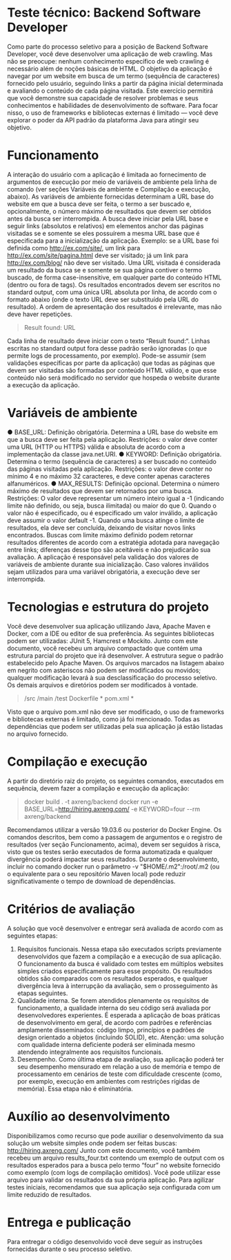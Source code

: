 # Teste técnico: Backend Software Developer #
Como parte do processo seletivo para a posição de Backend Software Developer, você deve desenvolver uma aplicação de web crawling. Mas não se preocupe: nenhum conhecimento específico de web crawling é necessário além de noções básicas de HTML. O objetivo da aplicação é navegar por um website em busca de um termo (sequência de caracteres) fornecido pelo usuário, seguindo links a partir da página inicial determinada e avaliando o conteúdo de cada página visitada.
Este exercício permitirá que você demonstre sua capacidade de resolver problemas e seus conhecimentos e habilidades de desenvolvimento de software. Para focar nisso, o uso de frameworks e bibliotecas externas é limitado — você deve explorar o poder da API padrão da plataforma Java para atingir seu objetivo.
# Funcionamento #
A interação do usuário com a aplicação é limitada ao fornecimento de argumentos de execução por meio de variáveis de ambiente pela linha de comando (ver seções Variáveis de ambiente e Compilação e execução, abaixo). As variáveis de ambiente fornecidas determinam a URL base do website em que a busca deve ser feita, o termo a ser buscado e, opcionalmente, o número máximo de resultados que devem ser obtidos antes da busca ser interrompida.
A busca deve iniciar pela URL base e seguir links (absolutos e relativos) em elementos anchor das páginas visitadas se e somente se eles possuírem a mesma URL base que é especificada para a inicialização da aplicação. Exemplo: se a URL base foi definida como http://ex.com/site/, um link para http://ex.com/site/pagina.html deve ser visitado; já um link para http://ex.com/blog/ não deve ser visitado.
Uma URL visitada é considerada um resultado da busca se e somente se sua página contiver o termo buscado, de forma case-insensitive, em qualquer parte do conteúdo HTML (dentro ou fora de tags). Os resultados encontrados devem ser escritos no standard output, com uma única URL absoluta por linha, de acordo com o formato abaixo (onde o texto URL deve ser substituído pela URL do resultado). A ordem de apresentação dos resultados é irrelevante, mas não deve haver repetições.
> Result found: URL

Cada linha de resultado deve iniciar com o texto “Result found:“. Linhas escritas no standard output fora desse padrão serão ignoradas (o que permite logs de processamento, por exemplo).
Pode-se assumir (sem validações específicas por parte da aplicação) que todas as páginas que devem ser visitadas são formadas por conteúdo HTML válido, e que esse conteúdo não será modificado no servidor que hospeda o website durante a execução da aplicação.
# Variáveis de ambiente #
● BASE_URL: Definição obrigatória. Determina a URL base do website em que a busca deve ser feita pela aplicação. Restrições: o valor deve conter uma URL (HTTP ou HTTPS) válida e absoluta de acordo com a implementação da classe java.net.URI.
● KEYWORD: Definição obrigatória. Determina o termo (sequência de caracteres) a ser buscado no conteúdo das páginas visitadas pela aplicação. Restrições: o valor deve conter no mínimo 4 e no máximo 32 caracteres, e deve conter apenas caracteres alfanuméricos.
● MAX_RESULTS: Definição opcional. Determina o número máximo de resultados que devem ser retornados por uma busca. Restrições: O valor deve representar um número inteiro igual a -1
(indicando limite não definido, ou seja, busca ilimitada) ou maior do que 0. Quando o valor não é
especificado, ou é especificado um valor inválido, a aplicação deve assumir o valor default -1.
Quando uma busca atinge o limite de resultados, ela deve ser concluída, deixando de visitar
novos links encontrados. Buscas com limite máximo definido podem retornar resultados diferentes de acordo com a estratégia adotada para navegação entre links; diferenças desse tipo são aceitáveis e não prejudicarão sua avaliação.
A aplicação é responsável pela validação dos valores de variáveis de ambiente durante sua inicialização. Caso valores inválidos sejam utilizados para uma variável obrigatória, a execução deve ser interrompida.
# Tecnologias e estrutura do projeto #
Você deve desenvolver sua aplicação utilizando Java, Apache Maven e Docker, com a IDE ou editor de sua preferência. As seguintes bibliotecas podem ser utilizadas: JUnit 5, Hamcrest e Mockito.
Junto com este documento, você recebeu um arquivo compactado que contém uma estrutura parcial do projeto que irá desenvolver. A estrutura segue o padrão estabelecido pelo Apache Maven. Os arquivos marcados na listagem abaixo em negrito com asteriscos não podem ser modificados ou movidos; qualquer modificação levará à sua desclassificação do processo seletivo. Os demais arquivos e diretórios podem ser modificados à vontade.
>/src
/main
/test
Dockerfile *
pom.xml *

Visto que o arquivo pom.xml não deve ser modificado, o uso de frameworks e bibliotecas externas é limitado, como já foi mencionado. Todas as dependências que podem ser utilizadas pela sua aplicação já estão listadas no arquivo fornecido.
# Compilação e execução #
A partir do diretório raiz do projeto, os seguintes comandos, executados em sequência, devem fazer a
compilação e execução da aplicação: 
>docker build . -t axreng/backend
docker run -e BASE_URL=http://hiring.axreng.com/ -e KEYWORD=four --rm axreng/backend

Recomendamos utilizar a versão 19.03.6 ou posterior do Docker Engine. Os comandos descritos, bem como a passagem de argumentos e o registro de resultados (ver seção Funcionamento, acima), devem ser seguidos à risca, visto que os testes serão executados de forma automatizada e qualquer divergência poderá impactar seus resultados.
Durante o desenvolvimento, incluir no comando docker run o parâmetro -v "$HOME/.m2":/root/.m2 (ou o equivalente para o seu repositório Maven local) pode reduzir significativamente o tempo de download de dependências.
# Critérios de avaliação #
A solução que você desenvolver e entregar será avaliada de acordo com as seguintes etapas: 
1. Requisitos funcionais. Nessa etapa são executados scripts previamente desenvolvidos que fazem a compilação e a execução de sua aplicação. O funcionamento da busca é validado com testes em múltiplos websites simples criados especificamente para esse propósito. Os resultados obtidos são comparados com os resultados esperados, e qualquer divergência leva
à interrupção da avaliação, sem o prosseguimento às etapas seguintes.
2. Qualidade interna. Se forem atendidos plenamente os requisitos de funcionamento, a qualidade interna do seu código será avaliada por desenvolvedores experientes. É esperada a aplicação de boas práticas de desenvolvimento em geral, de acordo com padrões e referências amplamente disseminados: código limpo, princípios e padrões de design orientado a objetos
(incluindo SOLID), etc. Atenção: uma solução com qualidade interna deficiente poderá ser eliminada mesmo atendendo integralmente aos requisitos funcionais.
3. Desempenho. Como última etapa de avaliação, sua aplicação poderá ter seu desempenho mensurado em relação a uso de memória e tempo de processamento em cenários de teste com dificuldade crescente (como, por exemplo, execução em ambientes com restrições rígidas de memória). Essa etapa não é eliminatória.

# Auxílio ao desenvolvimento #
Disponibilizamos como recurso que pode auxiliar o desenvolvimento da sua solução um website simples onde podem ser feitas buscas: http://hiring.axreng.com/ Junto com este documento, você também recebeu um arquivo results_four.txt contendo um
exemplo de output com os resultados esperados para a busca pelo termo “four” no website fornecido como exemplo (com logs de compilação omitidos). Você pode utilizar esse arquivo para validar os resultados da sua própria aplicação.
Para agilizar testes iniciais, recomendamos que sua aplicação seja configurada com um limite reduzido de resultados.
# Entrega e publicação #
Para entregar o código desenvolvido você deve seguir as instruções fornecidas durante o seu processo seletivo.